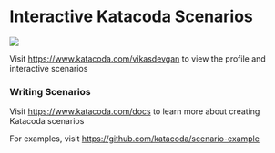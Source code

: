 # Interactive Katacoda Scenarios

[![](http://shields.katacoda.com/katacoda/vikasdevgan/count.svg)](https://www.katacoda.com/vikasdevgan "Get your profile on Katacoda.com")

Visit https://www.katacoda.com/vikasdevgan to view the profile and interactive scenarios

### Writing Scenarios
Visit https://www.katacoda.com/docs to learn more about creating Katacoda scenarios

For examples, visit https://github.com/katacoda/scenario-example
